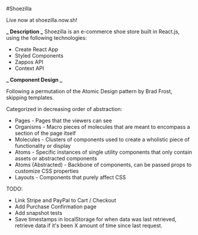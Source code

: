 #Shoezilla

Live now at shoezilla.now.sh!

**_ Description _**
Shoezilla is an e-commerce shoe store built in React.js, using the following technologies:

- Create React App
- Styled Components
- Zappos API
- Context API

**_ Component Design _**

Following a permutation of the Atomic Design pattern by Brad Frost, skipping templates.

Categorized in decreasing order of abstraction:

- Pages - Pages that the viewers can see
- Organisms - Macro pieces of molecules that are meant to encompass a section of the page itself
- Molecules - Clusters of components used to create a wholistic piece of functionality or display
- Atoms - Specific instances of single utility components that only contain assets or abstracted components
- Atoms (Abstracted) - Backbone of components, can be passed props to customize CSS properties
- Layouts - Components that purely affect CSS

TODO:

- Link Stripe and PayPal to Cart / Checkout
- Add Purchase Confirmation page
- Add snapshot tests
- Save timestamps in localStorage for when data was last retrieved, retrieve data if it's been X amount of time since last request.
